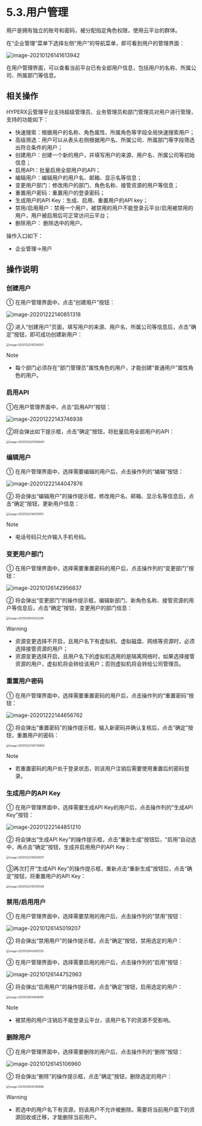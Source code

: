 # 5.3.用户管理

用户是拥有独立的账号和密码，被分配指定角色权限，使用云平台的群体。

在“企业管理”菜单下选择左侧“用户”的导航菜单，即可看到用户的管理界面：	

![image-20210126141613942](user_management.assets/image-20210126141613942.png)

在用户管理界面，可以查看当前平台已有全部用户信息，包括用户的名称、所属公司、所属部门等信息。

## 相关操作

HYPERX云管理平台支持超级管理员、业务管理员和部门管理员对用户进行管理，支持的功能如下：

- 快速搜索：根据用户的名称、角色属性、所属角色等字段全局快速搜索用户；
- 高级筛选：用户可以从表头右侧根据用户名、所属公司、所属部门等字段筛选出符合条件的用户；
- 创建用户：创建一个新的用户，并填写用户的来源、用户名、所属公司等初始信息；
- 启用API：批量启用全部用户的API；
- 编辑用户：编辑用户的用户名、邮箱、显示名等信息；
- 变更用户部门：修改用户的部门、角色名称、接管资源的用户等信息；
- 重置用户密码：重置用户的登录密码；
- 生成用户的API Key：生成、启用、重置用户的API key；
- 禁用/启用用户：禁用一个用户，被禁用的用户不能登录云平台/启用被禁用的用户，用户被启用后可正常访问云平台；
- 删除用户： 删除选中的用户。


操作入口如下：

- 企业管理→用户


## 操作说明

### 创建用户

① 在用户管理界面中，点击“创建用户”按钮：

![image-20201222140851318](user_management.assets/image-20201222140851318.png)

② 进入“创建用户”页面，填写用户的来源、用户名、所属公司等信息后，点击“确定”按钮，即可成功创建新用户：

<img src="user_management.assets/image-20201222141214053.png" alt="image-20201222141214053" style="zoom:50%;" />

> [!NOTE]
>
> - 每个部门必须存在“部门管理员”属性角色的用户，才能创建“普通用户”属性角色的用户。
>

### 启用API

①在用户管理界面中，点击“启用API”按钮：

![image-20201222143746938](user_management.assets/image-20201222143746938.png)

②将会弹出如下提示框，点击“确定”按钮，将批量启用全部用户的API：

<img src="user_management.assets/image-20201224201048441.png" alt="image-20201224201048441" style="zoom:50%;" />

### 编辑用户

① 在用户管理界面中，选择需要编辑的用户后，点击操作列的“编辑”按钮：

![image-20201222144047876](user_management.assets/image-20201222144047876.png)

② 将会弹出“编辑用户”的操作提示框，修改用户名、邮箱、显示名等信息后，点击“确定”按钮，更新用户信息：

<img src="user_management.assets/image-20201222144125913.png" alt="image-20201222144125913" style="zoom:50%;" />

> [!NOTE]
>
> - 电话号码只允许输入手机号码。

### 变更用户部门

① 在用户管理界面中，选择需要重置密码的用户后，点击操作列的“变更部门”按钮：

![image-20210126142956837](user_management.assets/image-20210126142956837.png)

② 将会弹出“变更部门”的操作提示框，编辑新部门、新角色名称、接管资源的用户等信息后，点击“确定”按钮，变更用户的部门信息：

<img src="user_management.assets/image-20210126143202216.png" alt="image-20210126143202216" style="zoom:50%;" />

> [!WARNING]
>
> - 资源变更选择不开启，且用户名下有虚拟机、虚拟磁盘、网络等资源时，必须选择接管资源的用户；
> - 资源变更选择开启，且用户名下的虚拟机选用的是隔离网络时，如果选择接管资源的用户，虚拟机将会转给该用户；否则虚拟机将会转给公司管理员。

### 重置用户密码

① 在用户管理界面中，选择需要重置密码的用户后，点击操作列的“重置密码”按钮：

![image-20201222144656762](user_management.assets/image-20201222144656762.png)

② 将会弹出“重置密码”的操作提示框，输入新密码并确认复核后，点击“确定”按钮，重置用户的密码：

<img src="user_management.assets/image-20201222144730892.png" alt="image-20201222144730892" style="zoom:50%;" />

> [!NOTE]
>
> - 若重置密码的用户处于登录状态，则该用户注销后需要使用重置后的密码登录。
>

### 生成用户的API Key

① 在用户管理界面中，选择需要生成API Key的用户后，点击操作列的“生成API Key”按钮：

![image-20201222144851210](user_management.assets/image-20201222144851210.png)

② 将会弹出“生成API Key”的操作提示框，点击“重新生成”按钮后，“启用”自动选中，再点击“确定”按钮，生成并启用用户的API Key：

<img src="user_management.assets/image-20201222145035017.png" alt="image-20201222145035017" style="zoom:50%;" />

③再次打开“生成API Key”的操作提示框，重新点击“重新生成”按钮后，点击“确定”按钮，将重置用户的API Key：

<img src="user_management.assets/image-20201222145125549.png" alt="image-20201222145125549" style="zoom:50%;" />

### 禁用/启用用户

① 在用户管理界面中，选择需要禁用的用户后，点击操作列的“禁用”按钮：

![image-20210126145019207](user_management.assets/image-20210126145019207.png)

② 将会弹出“禁用用户”的操作提示框，点击“确定”按钮，禁用选定的用户：

<img src="user_management.assets/image-20210126143455133.png" alt="image-20210126143455133" style="zoom:50%;" />

③ 在用户管理界面中，选择需要启用的用户后，点击操作列的“启用”按钮：

![image-20210126144752963](user_management.assets/image-20210126144752963.png)

④ 将会弹出“启用用户”的操作提示框，点击“确定”按钮，启用选定的用户：

<img src="user_management.assets/image-20210126144938915.png" alt="image-20210126144938915" style="zoom:50%;" />

> [!NOTE]
>
> - 被禁用的用户注销后不能登录云平台，该用户名下的资源不受影响。
>

### 删除用户

① 在用户管理界面中，选择需要删除的用户后，点击操作列的“删除”按钮：

![image-20210126145106960](user_management.assets/image-20210126145106960.png)

② 将会弹出“删除”的操作提示框，点击“确定”按钮，删除选定的用户：

<img src="user_management.assets/image-20210126145140889.png" alt="image-20210126145140889" style="zoom:50%;" />

> [!WARNING]
>
> - 若选中的用户名下有资源，则该用户不允许被删除。需要将当前用户面下的资源回收或迁移，才能删除当前用户。